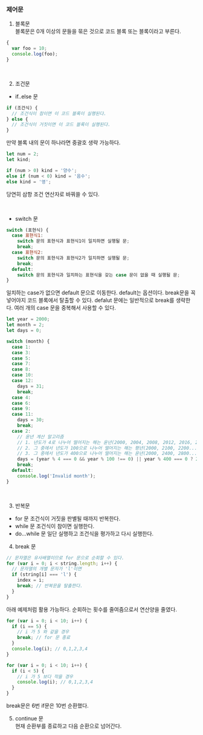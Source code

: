 ### 제어문

1. 블록문   <br>
   블록문은 0개 이상의 문들을 묶은 것으로 코드 블록 또는 블록이라고 부른다.

```javascript
{
  var foo = 10;
  console.log(foo);
}
```

<br>

2. 조건문

- if..else 문

```javascript
if (조건식) {
  // 조건식이 참이면 이 코드 블록이 실행된다.
} else {
  // 조건식이 거짓이면 이 코드 블록이 실행된다.
}
```

만약 블록 내의 문이 하나라면 중괄호 생략 가능하다.

```javascript
let num = 2;
let kind;

if (num > 0) kind = '양수';
else if (num < 0) kind = '음수';
else kind = '영';
```

당연히 삼항 조건 연산자로 바꿔쓸 수 있다.

  <br>

- switch 문

```javascript
switch (표현식) {
  case 표현식1:
    switch 문의 표현식과 표현식1이 일치하면 실행될 문;
    break;
  case 표현식2:
    switch 문의 표현식과 표현식2가 일치하면 실행될 문;
    break;
  default:
    switch 문의 표현식과 일치하는 표현식을 갖는 case 문이 없을 때 실행될 문;
}
```

일치하는 case가 없으면 default 문으로 이동한다. default는 옵션이다.
break문을 꼭 넣어야지 코드 블록에서 탈출할 수 있다. defalut 문에는 일반적으로 break를 생략한다.
여러 개의 case 문을 중복해서 사용할 수 있다.

```javascript
let year = 2000;
let month = 2;
let days = 0;

switch (month) {
  case 1:
  case 3:
  case 5:
  case 7:
  case 8:
  case 10:
  case 12:
    days = 31;
    break;
  case 4:
  case 6:
  case 9:
  case 11:
    days = 30;
    break;
  case 2:
    // 윤년 계산 알고리즘
    // 1. 년도가 4로 나누어 떨어지는 해는 윤년(2000, 2004, 2008, 2012, 2016, 2020…)
    // 2. 그 중에서 년도가 100으로 나누어 떨어지는 해는 평년(2000, 2100, 2200...)
    // 3. 그 중에서 년도가 400으로 나누어 떨어지는 해는 윤년(2000, 2400, 2800...)
    days = (year % 4 === 0 && year % 100 !== 0) || year % 400 === 0 ? 29 : 28;
    break;
  default:
    console.log('Invalid month');
}
```

<br>

3. 반복문

- for 문
  조건식이 거짓을 판별될 때까지 반복한다.
- while 문
  조건식이 참이면 실행한다.
- do...while 문
  일단 실행하고 조건식을 평가하고 다시 실행한다.
  <br>

4. break 문

```javascript
// 문자열은 유사배열이므로 for 문으로 순회할 수 있다.
for (var i = 0; i < string.length; i++) {
  // 문자열의 개별 문자가 'l'이면
  if (string[i] === 'l') {
    index = i;
    break; // 반복문을 탈출한다.
  }
}
```

아래 예제처럼 활용 가능하다. 순회하는 횟수를 줄여줌으로서 연산양을 줄였다.

```javascript
for (var i = 0; i < 10; i++) {
  if (i == 5) {
    // i 가 5 와 같을 경우
    break; // for 문 종료
  }
  console.log(i); // 0,1,2,3,4
}
```

```javascript
for (var i = 0; i < 10; i++) {
  if (i < 5) {
    // i 가 5 보다 작을 경우
    console.log(i); // 0,1,2,3,4
  }
}
```

break문은 6번 if문은 10번 순환했다.
<br>

5. continue 문  <br>
   현재 순환부를 종료하고 다음 순환으로 넘어간다.
